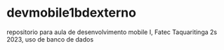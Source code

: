 # devmobile1bdexterno
repositorio para aula de desenvolvimento mobile I, Fatec Taquaritinga 2s 2023, uso de banco de dados
